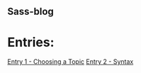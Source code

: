## Sass-blog

# Entries:

[Entry 1 - Choosing a Topic](entries/entry01-topic.md)
[Entry 2 - Syntax](entries/entry02-Syntax.md)